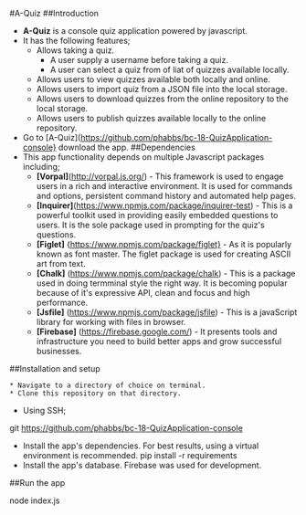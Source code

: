 #A-Quiz
##Introduction
* **A-Quiz** is a console quiz application powered by javascript.
* It has the following features;
	* Allows taking a quiz.
		* A user supply a username before taking a quiz.
		* A user can select a quiz from of liat of quizzes available locally.
	* Allows users to view quizzes available both locally and online.
	* Allows users to import quiz from a JSON file into the local storage.
	* Allows users to download quizzes from the online repository to the local storage.
	* Allows users to publish quizzes available locally to the online repository.
* Go to [A-Quiz](https://github.com/phabbs/bc-18-QuizApplication-console} download the app.
##Dependencies
* This app functionality depends on multiple Javascript packages including;
	* **[Vorpal]**(http://vorpal.js.org/) - This framework is used to engage users in a rich and interactive environment. It is used for commands and options, persistent command history and automated help pages.
	* **[Inquirer]**(https://www.npmjs.com/package/inquirer-test) - This is a powerful toolkit used in providing easily embedded questions to users. It is the sole package used in prompting for the quiz's questions.
	* **[Figlet]** {https://www.npmjs.com/package/figlet} - As it is popularly known as font master. The figlet package is used for creating ASCII art from text.
	* **[Chalk]** (https://www.npmjs.com/package/chalk) - This is a package used in doing termminal style the right way. It is becoming popular because of it's expressive API, clean and focus and high performance.
	* **[Jsfile]** (https://www.npmjs.com/package/jsfile) - This is a javaScript library for working with files in browser.
	* **[Firebase]** (https://firebase.google.com/) - It presents tools and infrastructure you need to build better apps and grow successful businesses.

##Installation and setup

	* Navigate to a directory of choice on terminal.
	* Clone this repository on that directory.

* Using SSH;

git https://github.com/phabbs/bc-18-QuizApplication-console

* Install the app's dependencies. For best results, using a virtual environment is recommended.
		pip install -r requirements
* Install the app's database. Firebase was used for development.

##Run the app

node index.js

